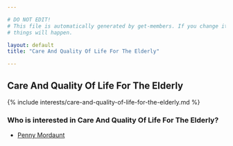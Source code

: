 ```yaml
---

# DO NOT EDIT!
# This file is automatically generated by get-members. If you change it, bad
# things will happen.

layout: default
title: "Care And Quality Of Life For The Elderly"

---
```


## Care And Quality Of Life For The Elderly

{% include interests/care-and-quality-of-life-for-the-elderly.md %}

### Who is interested in Care And Quality Of Life For The Elderly?


* [Penny Mordaunt](/members/penny-mordaunt.html)
